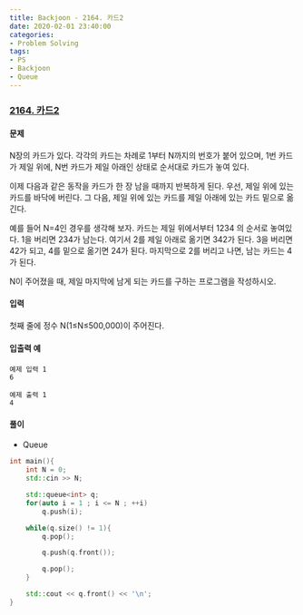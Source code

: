```yaml
---
title: Backjoon - 2164. 카드2
date: 2020-02-01 23:40:00
categories:
- Problem Solving
tags:
- PS
- Backjoon
- Queue
---
```


### [ 2164. 카드2 ](https://www.acmicpc.net/problem/2164)

#### 문제

N장의 카드가 있다. 각각의 카드는 차례로 1부터 N까지의 번호가 붙어 있으며, 1번 카드가 제일 위에, N번 카드가 제일 아래인 상태로 순서대로 카드가 놓여 있다.

이제 다음과 같은 동작을 카드가 한 장 남을 때까지 반복하게 된다. 우선, 제일 위에 있는 카드를 바닥에 버린다. 그 다음, 제일 위에 있는 카드를 제일 아래에 있는 카드 밑으로 옮긴다.

예를 들어 N=4인 경우를 생각해 보자. 카드는 제일 위에서부터 1234 의 순서로 놓여있다. 1을 버리면 234가 남는다. 여기서 2를 제일 아래로 옮기면 342가 된다. 3을 버리면 42가 되고, 4를 밑으로 옮기면 24가 된다. 마지막으로 2를 버리고 나면, 남는 카드는 4가 된다.

N이 주어졌을 때, 제일 마지막에 남게 되는 카드를 구하는 프로그램을 작성하시오.

#### 입력

첫째 줄에 정수 N(1≤N≤500,000)이 주어진다.

#### 입출력 예

```
예제 입력 1
6

예제 출력 1
4
```

#### 풀이
  - Queue

```cpp
int main(){
    int N = 0;
    std::cin >> N;

    std::queue<int> q;
    for(auto i = 1 ; i <= N ; ++i)
        q.push(i);

    while(q.size() != 1){
        q.pop();

        q.push(q.front());

        q.pop();
    }

    std::cout << q.front() << '\n';
}
```